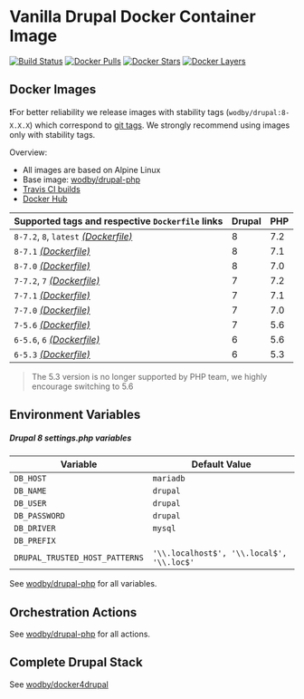 # Vanilla Drupal Docker Container Image

[![Build Status](https://travis-ci.org/wodby/drupal.svg?branch=master)](https://travis-ci.org/wodby/drupal)
[![Docker Pulls](https://img.shields.io/docker/pulls/wodby/drupal.svg)](https://hub.docker.com/r/wodby/drupal)
[![Docker Stars](https://img.shields.io/docker/stars/wodby/drupal.svg)](https://hub.docker.com/r/wodby/drupal)
[![Docker Layers](https://images.microbadger.com/badges/image/wodby/drupal.svg)](https://microbadger.com/images/wodby/drupal)

## Docker Images

❗For better reliability we release images with stability tags (`wodby/drupal:8-X.X.X`) which correspond to [git tags](https://github.com/wodby/drupal/releases). We strongly recommend using images only with stability tags. 

Overview:

* All images are based on Alpine Linux
* Base image: [wodby/drupal-php](https://github.com/wodby/drupal-php)
* [Travis CI builds](https://travis-ci.org/wodby/drupal) 
* [Docker Hub](https://hub.docker.com/r/wodby/drupal)

| Supported tags and respective `Dockerfile` links                                                  | Drupal | PHP |
| ------------------------------------------------------------------------------------------------- | ------ | --- |
| `8-7.2`, `8`, `latest` [_(Dockerfile)_](https://github.com/wodby/drupal/tree/master/8/Dockerfile) | 8      | 7.2 |
| `8-7.1` [_(Dockerfile)_](https://github.com/wodby/drupal/tree/master/8/Dockerfile)                | 8      | 7.1 |
| `8-7.0` [_(Dockerfile)_](https://github.com/wodby/drupal/tree/master/8/Dockerfile)                | 8      | 7.0 |
| `7-7.2`, `7` [_(Dockerfile)_](https://github.com/wodby/drupal/tree/master/7/Dockerfile)           | 7      | 7.2 |
| `7-7.1` [_(Dockerfile)_](https://github.com/wodby/drupal/tree/master/7/Dockerfile)                | 7      | 7.1 |
| `7-7.0` [_(Dockerfile)_](https://github.com/wodby/drupal/tree/master/7/Dockerfile)                | 7      | 7.0 |
| `7-5.6` [_(Dockerfile)_](https://github.com/wodby/drupal/tree/master/7/Dockerfile)                | 7      | 5.6 |
| `6-5.6`, `6` [_(Dockerfile)_](https://github.com/wodby/drupal/tree/master/6/Dockerfile)           | 6      | 5.6 |
| `6-5.3` [_(Dockerfile)_](https://github.com/wodby/drupal/tree/master/6/Dockerfile)                | 6      | 5.3 |

> The 5.3 version is no longer supported by PHP team, we highly encourage switching to 5.6 

## Environment Variables

##### Drupal 8 settings.php variables

| Variable                       | Default Value                             |
| ------------------------------ | ----------------------------------------- |
| `DB_HOST`                      | `mariadb`                                 |
| `DB_NAME`                      | `drupal`                                  |
| `DB_USER`                      | `drupal`                                  |
| `DB_PASSWORD`                  | `drupal`                                  |
| `DB_DRIVER`                    | `mysql`                                   |
| `DB_PREFIX`                    |                                           |
| `DRUPAL_TRUSTED_HOST_PATTERNS` | `'\\.localhost$', '\\.local$', '\\.loc$'` |

See [wodby/drupal-php](https://github.com/wodby/drupal-php) for all variables.

## Orchestration Actions

See [wodby/drupal-php](https://github.com/wodby/drupal-php) for all actions.

## Complete Drupal Stack

See [wodby/docker4drupal](https://github.com/wodby/docker4drupal)
